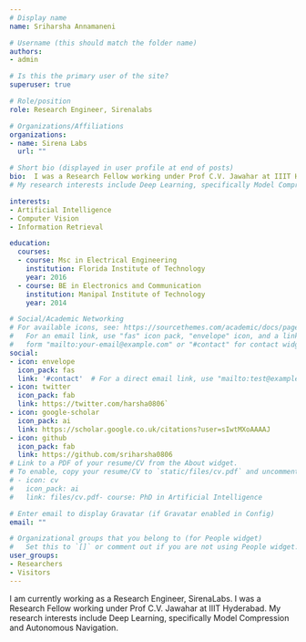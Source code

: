 ```yaml
---
# Display name
name: Sriharsha Annamaneni

# Username (this should match the folder name)
authors:
- admin

# Is this the primary user of the site?
superuser: true

# Role/position
role: Research Engineer, Sirenalabs

# Organizations/Affiliations
organizations:
- name: Sirena Labs
  url: ""

# Short bio (displayed in user profile at end of posts)
bio:  I was a Research Fellow working under Prof C.V. Jawahar at IIIT Hyderabad.
# My research interests include Deep Learning, specifically Model Compression and Autonomous Navigation. I worked on Autonomous Navigation for Indian Roads.

interests:
- Artificial Intelligence
- Computer Vision
- Information Retrieval

education:
  courses:
  - course: Msc in Electrical Engineering
    institution: Florida Institute of Technology
    year: 2016
  - course: BE in Electronics and Communication
    institution: Manipal Institute of Technology
    year: 2014

# Social/Academic Networking
# For available icons, see: https://sourcethemes.com/academic/docs/page-builder/#icons
#   For an email link, use "fas" icon pack, "envelope" icon, and a link in the
#   form "mailto:your-email@example.com" or "#contact" for contact widget.
social:
- icon: envelope
  icon_pack: fas
  link: '#contact'  # For a direct email link, use "mailto:test@example.org".
- icon: twitter
  icon_pack: fab
  link: https://twitter.com/harsha0806`
- icon: google-scholar
  icon_pack: ai
  link: https://scholar.google.co.uk/citations?user=sIwtMXoAAAAJ
- icon: github
  icon_pack: fab
  link: https://github.com/sriharsha0806
# Link to a PDF of your resume/CV from the About widget.
# To enable, copy your resume/CV to `static/files/cv.pdf` and uncomment the lines below.
# - icon: cv
#   icon_pack: ai
#   link: files/cv.pdf- course: PhD in Artificial Intelligence

# Enter email to display Gravatar (if Gravatar enabled in Config)
email: ""

# Organizational groups that you belong to (for People widget)
#   Set this to `[]` or comment out if you are not using People widget.
user_groups:
- Researchers
- Visitors
---
```


I am currently working as a Research Engineer, SirenaLabs. I was a Research Fellow working under Prof C.V. Jawahar at IIIT Hyderabad. My research interests include Deep Learning, specifically Model Compression and Autonomous Navigation. 
